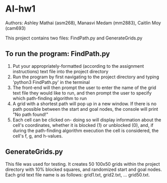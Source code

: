 # AI-hw1

Authors: Ashley Mathai (asm268), Manasvi Medam (mm2883), Caitlin Moy (cam693)

This project contains two files: FindPath.py and GenerateGrids.py

## To run the program: FindPath.py
1. Put your appropriately-formatted (according to the assignment instructions) text file into the project directory
1. Run the program by first navigating to the project directory and typing 'python3 FindPath.py' in the terminal
1. The front-end will then prompt the user to enter the name of the grid text file they would like to run, and then prompt the user to specify which path-finding algorithm to run
1. A grid with a shortest path will pop up in a new window. If there is no path possible between the start and goal nodes, the console will print "No path found!"
1. Each cell can be clicked on- doing so will display information about the cell's coordinates, whether it is blocked (1) or unblocked (0), and, if during the path-finding algorithm execution the cell is considered, the cell's f, g, and h-values.

## GenerateGrids.py
This file was used for testing. It creates 50 100x50 grids within the project directory with 10% blocked squares, and randomized start and goal nodes. Each grid text file name is as follows: grid1.txt, grid2.txt, ... grid50.txt.
